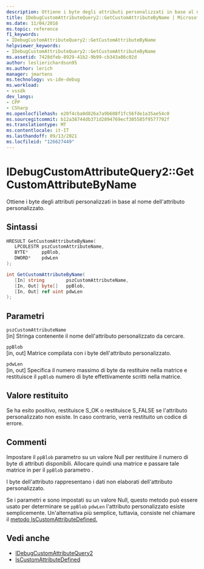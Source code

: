 ```yaml
---
description: Ottiene i byte degli attributi personalizzati in base al nome dell'attributo personalizzato.
title: IDebugCustomAttributeQuery2::GetCustomAttributeByName | Microsoft Docs
ms.date: 11/04/2016
ms.topic: reference
f1_keywords:
- IDebugCustomAttributeQuery2::GetCustomAttributeByName
helpviewer_keywords:
- IDebugCustomAttributeQuery2::GetCustomAttributeByName
ms.assetid: 7428dfeb-8929-41b2-9b99-cb343a86c02d
author: leslierichardson95
ms.author: lerich
manager: jmartens
ms.technology: vs-ide-debug
ms.workload:
- vssdk
dev_langs:
- CPP
- CSharp
ms.openlocfilehash: e20f4cba0d826a7a9b608f1fc56fde1a35ae54c0
ms.sourcegitcommit: b12a38744db371d2894769ecf305585f9577792f
ms.translationtype: MT
ms.contentlocale: it-IT
ms.lasthandoff: 09/13/2021
ms.locfileid: "126627449"
---
```

# <a name="idebugcustomattributequery2getcustomattributebyname"></a>IDebugCustomAttributeQuery2::GetCustomAttributeByName
Ottiene i byte degli attributi personalizzati in base al nome dell'attributo personalizzato.

## <a name="syntax"></a>Sintassi

```cpp
HRESULT GetCustomAttributeByName( 
   LPCOLESTR pszCustomAttributeName,
   BYTE*     ppBlob,
   DWORD*    pdwLen
);
```

```csharp
int GetCustomAttributeByName(
   [In] string        pszCustomAttributeName,
   [In, Out] byte[]   ppBlob,
   [In, Out] ref uint pdwLen
);
```

## <a name="parameters"></a>Parametri
`pszCustomAttributeName`\
[in] Stringa contenente il nome dell'attributo personalizzato da cercare.

`ppBlob`\
[in, out] Matrice compilata con i byte dell'attributo personalizzato.

`pdwLen`\
[in, out] Specifica il numero massimo di byte da restituire nella matrice e restituisce il `ppBlob` numero di byte effettivamente scritti nella matrice.

## <a name="return-value"></a>Valore restituito
 Se ha esito positivo, restituisce S_OK o restituisce S_FALSE se l'attributo personalizzato non esiste. In caso contrario, verrà restituito un codice di errore.

## <a name="remarks"></a>Commenti
 Impostare il `ppBlob` parametro su un valore Null per restituire il numero di byte di attributi disponibili. Allocare quindi una matrice e passare tale matrice in per il `ppBlob` parametro .

 I byte dell'attributo rappresentano i dati non elaborati dell'attributo personalizzato.

 Se i parametri e sono impostati su un valore Null, questo metodo può essere usato per determinare se `ppBlob` `pdwLen` l'attributo personalizzato esiste semplicemente. Un'alternativa più semplice, tuttavia, consiste nel chiamare il [metodo IsCustomAttributeDefined.](../../../extensibility/debugger/reference/idebugcustomattributequery2-iscustomattributedefined.md)

## <a name="see-also"></a>Vedi anche
- [IDebugCustomAttributeQuery2](../../../extensibility/debugger/reference/idebugcustomattributequery2.md)
- [IsCustomAttributeDefined](../../../extensibility/debugger/reference/idebugcustomattributequery2-iscustomattributedefined.md)
